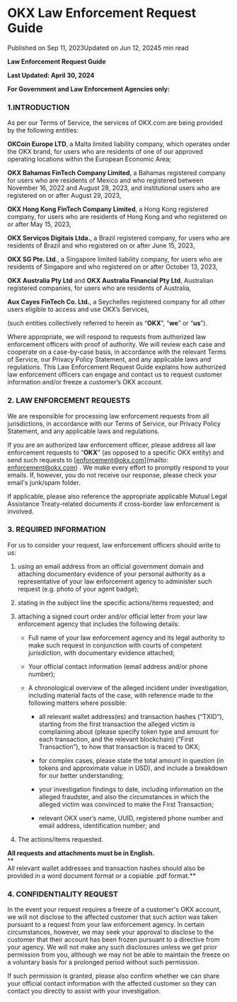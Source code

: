 OKX Law Enforcement Request Guide
=================================

Published on Sep 11, 2023Updated on Jun 12, 20245 min read

**Law Enforcement Request Guide**

**Last Updated: April 30, 2024**

**For Government and Law Enforcement Agencies only:**

### 1.INTRODUCTION

As per our Terms of Service, the services of OKX.com are being provided by the following entities:

**OKCoin Europe LTD**, a Malta limited liability company, which operates under the OKX brand, for users who are residents of one of our approved operating locations within the European Economic Area;

**OKX Bahamas FinTech Company Limited**, a Bahamas registered company for users who are residents of Mexico and who registered between November 16, 2022 and August 28, 2023, and institutional users who are registered on or after August 29, 2023,

**OKX Hong Kong FinTech Company Limited**, a Hong Kong registered company, for users who are residents of Hong Kong and who registered on or after May 15, 2023,

**OKX Serviços Digitais Ltda.**, a Brazil registered company, for users who are residents of Brazil and who registered on or after June 15, 2023,

**OKX SG Pte. Ltd**., a Singapore limited liability company, for users who are residents of Singapore and who registered on or after October 13, 2023,

**OKX Australia Pty Ltd** and **OKX Australia Financial Pty Ltd**, Australian registered companies, for users who are residents of Australia,

**Aux Cayes FinTech Co. Ltd.**, a Seychelles registered company for all other users eligible to access and use OKX’s Services,

(such entities collectively referred to herein as “**OKX**”, “**we**” or “**us**”).

Where appropriate, we will respond to requests from authorized law enforcement officers with proof of authority. We will review each case and cooperate on a case-by-case basis, in accordance with the relevant Terms of Service, our Privacy Policy Statement, and any applicable laws and regulations. This Law Enforcement Request Guide explains how authorized law enforcement officers can engage and contact us to request customer information and/or freeze a customer’s OKX account.

### 2\. LAW ENFORCEMENT REQUESTS

We are responsible for processing law enforcement requests from all jurisdictions, in accordance with our Terms of Service, our Privacy Policy Statement, and any applicable laws and regulations.

If you are an authorized law enforcement officer, please address all law enforcement requests to “**OKX**” (as opposed to a specific OKX entity) and send such requests to [enforcement@okx.com](mailto: enforcement@okx.com) . We make every effort to promptly respond to your emails. If, however, you do not receive our response, please check your email's junk/spam folder.

If applicable, please also reference the appropriate applicable Mutual Legal Assistance Treaty-related documents if cross-border law enforcement is involved.

### 3\. REQUIRED INFORMATION

For us to consider your request, law enforcement officers should write to us:

1. using an email address from an official government domain and attaching documentary evidence of your personal authority as a representative of your law enforcement agency to administer such request (e.g. photo of your agent badge);
    
2. stating in the subject line the specific actions/items requested; and
    
3. attaching a signed court order and/or official letter from your law enforcement agency that includes the following details:
    
    * Full name of your law enforcement agency and its legal authority to make such request in conjunction with courts of competent jurisdiction, with documentary evidence attached;
        
    * Your official contact information (email address and/or phone number);
        
    * A chronological overview of the alleged incident under investigation, including material facts of the case, with reference made to the following matters where possible:
        
        * all relevant wallet address(es) and transaction hashes (“TXID”), starting from the first transaction the alleged victim is complaining about (please specify token type and amount for each transaction, and the relevant blockchain) (“First Transaction”), to how that transaction is traced to OKX;
            
        * for complex cases, please state the total amount in question (in tokens and approximate value in USD), and include a breakdown for our better understanding;
            
        * your investigation findings to date, including information on the alleged fraudster, and also the circumstances in which the alleged victim was convinced to make the First Transaction;
            
        * relevant OKX user’s name, UUID, registered phone number and email address, identification number; and
            
4. The actions/items requested.
    

**All requests and attachments must be in English.**  
**  
All relevant wallet addresses and transaction hashes should also be provided in a word document format or a copiable .pdf format.**

### 4\. CONFIDENTIALITY REQUEST

In the event your request requires a freeze of a customer's OKX account, we will not disclose to the affected customer that such action was taken pursuant to a request from your law enforcement agency. In certain circumstances, however, we may seek your approval to disclose to the customer that their account has been frozen pursuant to a directive from your agency. We will not make any such disclosures unless we get prior permission from you, although we may not be able to maintain the freeze on a voluntary basis for a prolonged period without such permission.

If such permission is granted, please also confirm whether we can share your official contact information with the affected customer so they can contact you directly to assist with your investigation.